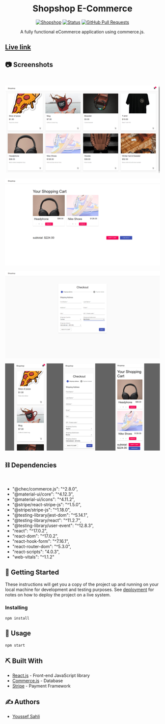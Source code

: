 <h1 align="center">Shopshop E-Commerce</h1>

<div align="center">

[![Shopshop](https://img.shields.io/badge/shopshop-name-orange.svg)](https://commercejs-shopshop.netlify.app)
[![Status](https://img.shields.io/badge/status-active-success.svg)]()
[![GitHub Pull Requests](https://img.shields.io/badge/live-link-informational.svg)](https://commercejs-shopshop.netlify.app)

</div>

<p align="center"> A fully functional eCommerce application using commerce.js.
    <br> 
</p>

## [Live link](https://commercejs-shopshop.netlify.app "Live link")

## 📷 Screenshots <a name = "ScreenShots"></a>

<br>

![Home Page](/src/assets/1.png)

![Shopping Cart](/src/assets/2.png)

![Checkout](/src/assets/3.png)

![AllInOne](/src/assets/4.png)

## ⛓️ Dependencies <a name = "dependencies"></a>

<br>

- "@chec/commerce.js": "^2.8.0",
- "@material-ui/core": "^4.12.3",
- "@material-ui/icons": "^4.11.2",
- "@stripe/react-stripe-js": "^1.5.0",
- "@stripe/stripe-js": "^1.18.0",
- "@testing-library/jest-dom": "^5.14.1",
- "@testing-library/react": "^11.2.7",
- "@testing-library/user-event": "^12.8.3",
- "react": "^17.0.2",
- "react-dom": "^17.0.2",
- "react-hook-form": "^7.16.1",
- "react-router-dom": "^5.3.0",
- "react-scripts": "4.0.3",
- "web-vitals": "^1.1.2"

## 🏁 Getting Started <a name = "getting_started"></a>

These instructions will get you a copy of the project up and running on your local machine for development
and testing purposes. See [deployment](#deployment) for notes on how to deploy the project on a live system.

### Installing

```
npm install
```

## 🎈 Usage <a name="usage"></a>

```
npm start
```

## ⛏️ Built With <a name = "tech_stack"></a>

- [React.js](https://reactjs.org/) - Front-end JavaScript library
- [Commerce.js](https://commercejs.com/) - Database
- [Stripe](https://stripe.com/) - Payment Framework

## ✍️ Authors <a name = "authors"></a>

- [Youssef Sahli](https://github.com/Myduzo)
